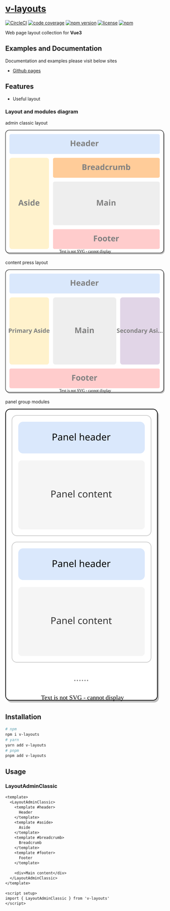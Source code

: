 # [v-layouts](https://terryz.github.io/docs-vue3/layout/)
<!-- &middot; -->
[![CircleCI](https://circleci.com/gh/TerryZ/v-layouts/tree/main.svg?style=svg)](https://circleci.com/gh/TerryZ/v-layouts/tree/main)
[![code coverage](https://codecov.io/gh/TerryZ/v-layouts/branch/main/graph/badge.svg)](https://codecov.io/gh/TerryZ/v-layouts)
[![npm version](https://img.shields.io/npm/v/v-layouts.svg)](https://www.npmjs.com/package/v-layouts)
[![license](https://img.shields.io/badge/license-MIT-brightgreen.svg)](https://mit-license.org/)
[![npm](https://img.shields.io/npm/dy/v-layouts.svg)](https://www.npmjs.com/package/v-layouts)

Web page layout collection for **Vue3**

## Examples and Documentation

Documentation and examples please visit below sites

- [Github pages](https://terryz.github.io/docs-vue3/layout/)

## Features

- Useful layout

### Layout and modules diagram

admin classic layout

![admin-classic](assets/admin-classic.svg)

content press layout

![content-press](assets/content-press.svg)

panel group modules

![panel-group](assets/panel-group.svg)

## Installation

```sh
# npm
npm i v-layouts
# yarn
yarn add v-layouts
# pnpm
pnpm add v-layouts
```

## Usage

### LayoutAdminClassic

```vue
<template>
  <LayoutAdminClassic>
    <template #header>
      Header
    </template>
    <template #aside>
      Aside
    </template>
    <template #breadcrumb>
      Breadcrumb
    </template>
    <template #footer>
      Footer
    </template>

    <div>Main content</div>
  </LayoutAdminClassic>
</template>

<script setup>
import { LayoutAdminClassic } from 'v-layouts'
</script>
```

